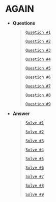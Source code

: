 # AGAIN

* **Questions**

  > [`Qusetion #1`](https://algospot.com/judge/problem/read/PICNIC)
  >
  > [`Question #2`](https://algospot.com/judge/problem/read/BOARDCOVER)
  >
  > [`Question #3`](https://algospot.com/judge/problem/read/CLOCKSYNC)
  >
  > [`Qusetion #4`](https://algospot.com/judge/problem/read/QUADTREE)
  >
  > [`Question #5`](https://algospot.com/judge/problem/read/FENCE)
  >
  > [`Question #6`](https://algospot.com/judge/problem/read/WILDCARD)
  >
  > [`Question #7`](https://algospot.com/judge/problem/read/JLIS)
  >
  > [`Question #8`](https://algospot.com/judge/problem/read/QUANTIZE)
  >
  > [`Question #9`](https://algospot.com/judge/problem/read/TRIPATHCNT)

* **Answer**

  > [`Solve #1`](https://github.com/minje46/Algorithm_Solving/blob/master/Algospot/picnic.cpp)
  >
  > [`Solve #2`](https://github.com/minje46/Algorithm_Solving/blob/master/Algospot/board_cover.cpp)
  >
  > [`Solve #3`](https://github.com/minje46/Algorithm_Solving/blob/master/Algospot/clock_sync.cpp)
  >
  > [`Solve #4`](https://github.com/minje46/Algorithm_Solving/blob/master/Algospot/quad_tree.cpp)
  >
  > [`Solve #5`](https://github.com/minje46/Algorithm_Solving/blob/master/Algospot/fence.cpp)
  >
  > [`Solve #6`](https://github.com/minje46/Algorithm_Solving/blob/master/Algospot/wild_card.cpp)
  >
  > [`Solve #7`](https://github.com/minje46/Algorithm_Solving/blob/master/Algospot/jlis.cpp)
  >
  > [`Solve #8`](https://github.com/minje46/Algorithm_Solving/blob/master/Algospot/quantize.cpp)
  >
  > [`Solve #9`](https://github.com/minje46/Algorithm_Solving/blob/master/Algospot/tripathcnt.cpp)

